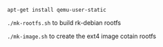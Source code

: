 `apt-get install qemu-user-static`

`./mk-rootfs.sh` to build rk-debian rootfs

`./mk-image.sh` to create the ext4 image cotain rootfs
